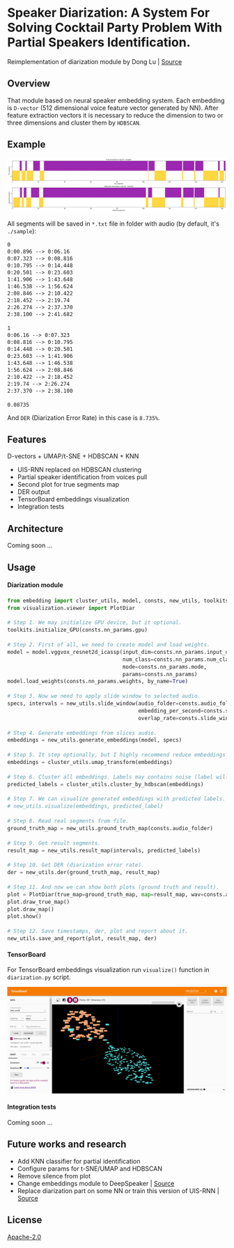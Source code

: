 # Speaker Diarization: A System For Solving Cocktail Party Problem With Partial Speakers Identification.

Reimplementation of diarization module by Dong Lu | [Source](https://github.com/taylorlu/Speaker-Diarization)

## Overview

That module based on neural speaker embedding system. Each embedding is `D-vector` (512 dimensional voice feature vector
generated by NN). After feature extraction vectors it is necessary to reduce the dimension to two or three dimensions
and cluster them by `HDBSCAN`.

## Example

<div align="center">
  <img src="assets/plot.png" alt="plot">
</div>

All segments will be saved in `*.txt` file in folder with audio (by default, it's `./sample`):

```
0
0:00.896 --> 0:06.16
0:07.323 --> 0:08.816
0:10.795 --> 0:14.448
0:20.501 --> 0:23.603
1:41.906 --> 1:43.648
1:46.538 --> 1:56.624
2:08.846 --> 2:10.422
2:18.452 --> 2:19.74
2:26.274 --> 2:37.370
2:38.100 --> 2:41.682

1
0:06.16 --> 0:07.323
0:08.816 --> 0:10.795
0:14.448 --> 0:20.501
0:23.603 --> 1:41.906
1:43.648 --> 1:46.538
1:56.624 --> 2:08.846
2:10.422 --> 2:18.452
2:19.74 --> 2:26.274
2:37.370 --> 2:38.100

0.08735
```

And `DER` (Diarization Error Rate) in this case is `8.735%`.

## Features

D-vectors + UMAP/t-SNE + HDBSCAN + KNN
 - UIS-RNN replaced on HDBSCAN clustering
 - Partial speaker identification from voices pull
 - Second plot for true segments map
 - DER output
 - TensorBoard embeddings visualization
 - Integration tests
 
## Architecture

Coming soon ...

## Usage

#### Diarization module
 
```python
from embedding import cluster_utils, model, consts, new_utils, toolkits
from visualization.viewer import PlotDiar

# Step 1. We may initialize GPU device, but it optional.
toolkits.initialize_GPU(consts.nn_params.gpu)

# Step 2. First of all, we need to create model and load weights.
model = model.vggvox_resnet2d_icassp(input_dim=consts.nn_params.input_dim,
                                     num_class=consts.nn_params.num_classes,
                                     mode=consts.nn_params.mode,
                                     params=consts.nn_params)
model.load_weights(consts.nn_params.weights, by_name=True)

# Step 3. Now we need to apply slide window to selected audio.
specs, intervals = new_utils.slide_window(audio_folder=consts.audio_folder,
                                          embedding_per_second=consts.slide_window_params.embedding_per_second,
                                          overlap_rate=consts.slide_window_params.overlap_rate)

# Step 4. Generate embeddings from slices audio.
embeddings = new_utils.generate_embeddings(model, specs)

# Step 5. It step optionally, but I highly recommend reduce embeddings dimension to 2 or 3.
embeddings = cluster_utils.umap_transform(embeddings)

# Step 6. Cluster all embeddings. Labels may contains noise (label will be "-1"), it should be remove from list.
predicted_labels = cluster_utils.cluster_by_hdbscan(embeddings)

# Step 7. We can visualize generated embeddings with predicted labels.
# new_utils.visualize(embeddings, predicted_label)

# Step 8. Read real segments from file.
ground_truth_map = new_utils.ground_truth_map(consts.audio_folder)

# Step 9. Get result segments.
result_map = new_utils.result_map(intervals, predicted_labels)

# Step 10. Get DER (diarization error rate).
der = new_utils.der(ground_truth_map, result_map)

# Step 11. And now we can show both plots (ground truth and result).
plot = PlotDiar(true_map=ground_truth_map, map=result_map, wav=consts.audio_folder, gui=True, size=(24, 6))
plot.draw_true_map()
plot.draw_map()
plot.show()

# Step 12. Save timestamps, der, plot and report about it.
new_utils.save_and_report(plot, result_map, der)
```
 
#### TensorBoard

For TensorBoard embeddings visualization run `visualize()` function in `diarization.py` script. 
 
<div align="center">
  <img src="assets/tensorboard.png" alt="tensorboard">
</div>
 
#### Integration tests
 
Coming soon ...

## Future works and research

 - Add KNN classifier for partial identification
 - Configure params for t-SNE/UMAP and HDBSCAN
 - Remove silence from plot
 - Change embeddings module to DeepSpeaker | [Source](https://github.com/philipperemy/deep-speaker)
 - Replace diarization part on some NN or train this version of UIS-RNN | [Source](https://github.com/DonkeyShot21/uis-rnn-sml)

## License

[Apache-2.0](LICENSE)